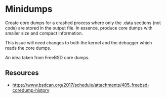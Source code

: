 Minidumps
=========

Create core dumps for a crashed process where only the .data sections (not code)
are stored in the output file.  In essence, produce core dumps with smaller size
and compact information.

This issue will need changes to both the kernel and the debugger which reads the
core dumps.

An idea taken from FreeBSD core dumps.


Resources
---------

 - <https://www.bsdcan.org/2017/schedule/attachments/405_freebsd-coredump-history>
